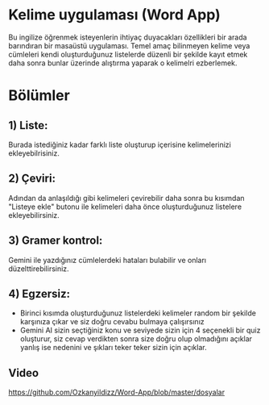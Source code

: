 # Kelime uygulaması (Word App)
Bu ingilize öğrenmek isteyenlerin ihtiyaç duyacakları özellikleri bir arada barındıran bir masaüstü uygulaması.
Temel amaç bilinmeyen kelime veya cümleleri kendi oluşturduğunuz listelerde düzenli bir şekilde kayıt etmek daha sonra bunlar üzerinde alıştırma yaparak o kelimelri ezberlemek.
# Bölümler
## 1) Liste:
  Burada istediğiniz kadar farklı liste oluşturup içerisine kelimelerinizi ekleyebilrisiniz.
## 2) Çeviri:
  Adından da anlaşıldığı gibi kelimeleri çevirebilir daha sonra bu kısımdan "Listeye ekle" butonu ile kelimeleri daha önce oluşturduğunuz listelere ekleyebilirsiniz.
## 3) Gramer kontrol:
  Gemini ile yazdığınız cümlelerdeki hataları bulabilir ve onları düzelttirebilirsiniz.
## 4) Egzersiz:
  * Birinci kısımda oluşturduğunuz listelerdeki kelimeler random bir şekilde karşınıza çıkar ve siz doğru cevabu bulmaya çalışırsınız
  * Gemini AI sizin seçtiğiniz konu ve seviyede sizin için 4 seçenekli bir quiz oluşturur, siz cevap verdikten sonra size doğru olup olmadığını açıklar yanlış ise nedenini ve şıkları teker teker sizin için açıklar.
## Video 
https://github.com/Ozkanyildizz/Word-App/blob/master/dosyalar
